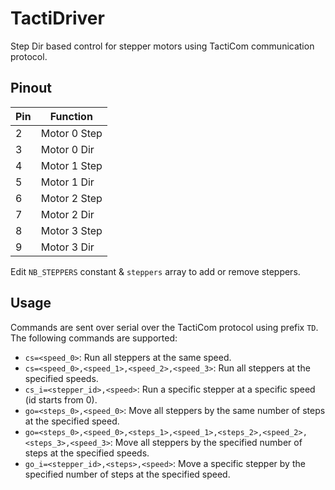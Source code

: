 # TactiDriver
Step Dir based control for stepper motors using TactiCom communication protocol.

## Pinout
| Pin | Function     |
|-----|--------------|
| 2   | Motor 0 Step |
| 3   | Motor 0 Dir  |
| 4   | Motor 1 Step |
| 5   | Motor 1 Dir  |
| 6   | Motor 2 Step |
| 7   | Motor 2 Dir  |
| 8   | Motor 3 Step |
| 9   | Motor 3 Dir  |

Edit `NB_STEPPERS` constant & `steppers` array to add or remove steppers.

## Usage
Commands are sent over serial over the TactiCom protocol using prefix `TD`. The following commands are supported:
- `cs=<speed_0>`: Run all steppers at the same speed.
- `cs=<speed_0>,<speed_1>,<speed_2>,<speed_3>`: Run all steppers at the specified speeds.
- `cs_i=<stepper_id>,<speed>`: Run a specific stepper at a specific speed (id starts from 0).
- `go=<steps_0>,<speed_0>`: Move all steppers by the same number of steps at the specified speed.
- `go=<steps_0>,<speed_0>,<steps_1>,<speed_1>,<steps_2>,<speed_2>,<steps_3>,<speed_3>`: Move all steppers by the specified number of steps at the specified speeds.
- `go_i=<stepper_id>,<steps>,<speed>`: Move a specific stepper by the specified number of steps at the specified speed.